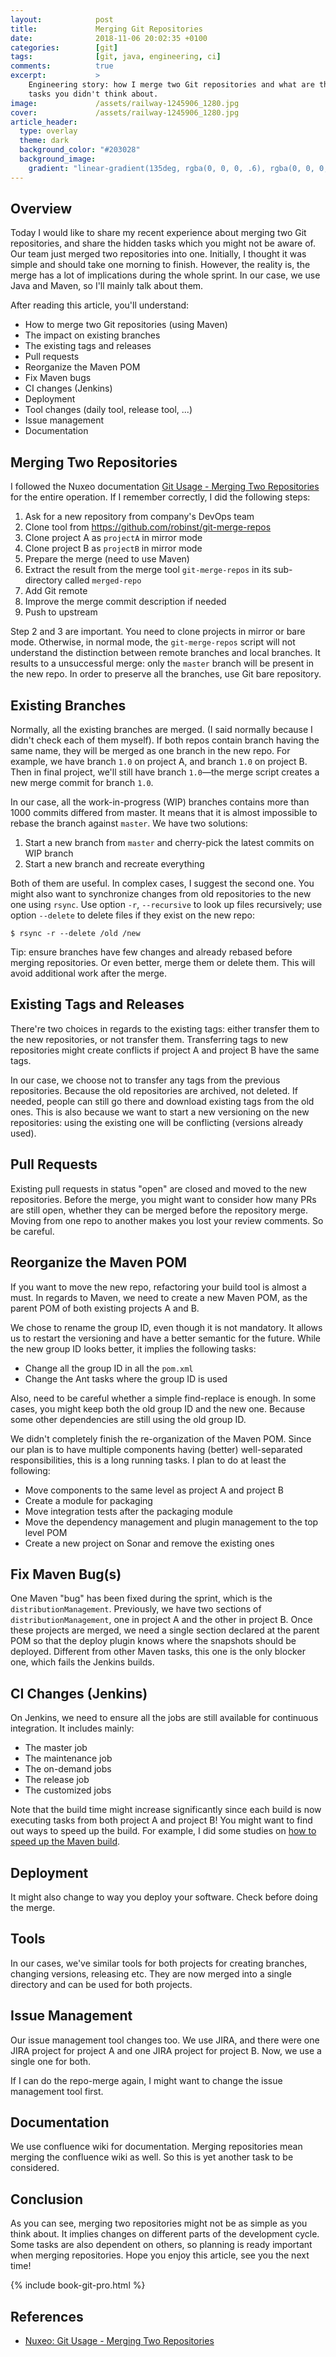 ```yaml
---
layout:            post
title:             Merging Git Repositories
date:              2018-11-06 20:02:35 +0100
categories:        [git]
tags:              [git, java, engineering, ci]
comments:          true
excerpt:           >
    Engineering story: how I merge two Git repositories and what are the hidden
    tasks you didn't think about.
image:             /assets/railway-1245906_1280.jpg
cover:             /assets/railway-1245906_1280.jpg
article_header:
  type: overlay
  theme: dark
  background_color: "#203028"
  background_image:
    gradient: "linear-gradient(135deg, rgba(0, 0, 0, .6), rgba(0, 0, 0, .4))"
---
```


## Overview

Today I would like to share my recent experience about merging two Git
repositories, and share the hidden tasks which you might not be aware of.
Our team just merged two repositories into one. Initially, I thought it
was simple and should take one morning to finish. However, the reality is,
the merge has a lot of implications during the whole sprint. In our
case, we use Java and Maven, so I'll mainly talk about them.

After reading this article, you'll understand:

- How to merge two Git repositories (using Maven)
- The impact on existing branches
- The existing tags and releases
- Pull requests
- Reorganize the Maven POM
- Fix Maven bugs
- CI changes (Jenkins)
- Deployment
- Tool changes (daily tool, release tool, ...)
- Issue management
- Documentation

## Merging Two Repositories

I followed the Nuxeo documentation [Git Usage - Merging Two Repositories][1] for
the entire operation. If I remember correctly, I did the following steps:

1. Ask for a new repository from company's DevOps team
2. Clone tool from <https://github.com/robinst/git-merge-repos>
3. Clone project A as `projectA` in mirror mode
4. Clone project B as `projectB` in mirror mode
5. Prepare the merge (need to use Maven)
6. Extract the result from the merge tool `git-merge-repos` in its sub-directory
   called `merged-repo`
7. Add Git remote
8. Improve the merge commit description if needed
9. Push to upstream

Step 2 and 3 are important. You need to clone projects in mirror or bare mode.
Otherwise, in normal mode, the `git-merge-repos` script will not understand the
distinction between remote branches and local branches. It results to a
unsuccessful merge: only the `master` branch will be present in the new repo. In
order to preserve all the branches, use Git bare repository.

## Existing Branches

Normally, all the existing branches are merged. (I said normally because I
didn't check each of them myself). If both repos contain branch having the same
name, they will be merged as one branch in the new repo. For example, we have
branch `1.0` on project A, and branch `1.0` on project B. Then in final project,
we'll still have branch `1.0`—the merge script creates a new merge commit for
branch `1.0`.

In our case, all the work-in-progress (WIP) branches contains more than 1000
commits differed from master. It means that it is almost impossible to rebase
the branch against `master`. We have two solutions:

1. Start a new branch from `master` and cherry-pick the latest commits on WIP branch
2. Start a new branch and recreate everything

Both of them are useful. In complex cases, I suggest the second one. You might
also want to synchronize changes from old repositories to the new one using
`rsync`. Use option `-r`, `--recursive` to look up files recursively; use option
`--delete` to delete files if they exist on the new repo:

    $ rsync -r --delete /old /new

Tip: ensure branches have few changes and already rebased before merging
repositories. Or even better, merge them or delete them. This will avoid
additional work after the merge.

## Existing Tags and Releases

There're two choices in regards to the existing tags: either transfer them to
the new repositories, or not transfer them. Transferring tags to new repositories
might create conflicts if project A and project B have the same tags.

In our case, we choose not to transfer any tags from the previous repositories.
Because the old repositories are archived, not deleted. If needed, people can
still go there and download existing tags from the old ones. This is also
because we want to start a new versioning on the new repositories: using the
existing one will be conflicting (versions already used).

## Pull Requests

Existing pull requests in status "open" are closed and moved to the new
repositories. Before the merge, you might want to consider how many PRs are
still open, whether they can be merged before the repository merge. Moving from
one repo to another makes you lost your review comments. So be careful.

## Reorganize the Maven POM

If you want to move the new repo, refactoring your build tool is almost a must.
In regards to Maven, we need to create a new Maven POM, as the parent POM of
both existing projects A and B.

We chose to rename the group ID, even though it is not mandatory. It allows us
to restart the versioning and have a better semantic for the future. While the
new group ID looks better, it implies the following tasks:

- Change all the group ID in all the `pom.xml`
- Change the Ant tasks where the group ID is used

Also, need to be careful whether a simple find-replace is enough. In some
cases, you might keep both the old group ID and the new one. Because some other
dependencies are still using the old group ID.

We didn't completely finish the re-organization of the Maven POM. Since our plan
is to have multiple components having (better) well-separated responsibilities,
this is a long running tasks. I plan to do at least the following:

- Move components to the same level as project A and project B
- Create a module for packaging
- Move integration tests after the packaging module
- Move the dependency management and plugin management to the top level POM
- Create a new project on Sonar and remove the existing ones

## Fix Maven Bug(s)

One Maven "bug" has been fixed during the sprint, which is the
`distributionManagement`. Previously, we have two sections of
`distributionManagement`, one in project A and the other in project B. Once
these projects are merged, we need a single section declared at the parent POM
so that the deploy plugin knows where the snapshots should be deployed.
Different from other Maven tasks, this one is the only blocker one, which fails
the Jenkins builds.

## CI Changes (Jenkins)

On Jenkins, we need to ensure all the jobs are still available for continuous
integration. It includes mainly:

- The master job
- The maintenance job
- The on-demand jobs
- The release job
- The customized jobs

Note that the build time might increase significantly since each build is now
executing tasks from both project A and project B! You might want to find out
ways to speed up the build. For example, I did some studies on [how to speed up
the Maven build][2].

## Deployment

It might also change to way you deploy your software. Check before doing the
merge.

## Tools

In our cases, we've similar tools for both projects for creating branches,
changing versions, releasing etc. They are now merged into a single directory
and can be used for both projects.

## Issue Management

Our issue management tool changes too. We use JIRA, and there were one JIRA
project for project A and one JIRA project for project B. Now, we use a single
one for both.

If I can do the repo-merge again, I might want to change the issue management
tool first.

## Documentation

We use confluence wiki for documentation. Merging repositories mean merging the
confluence wiki as well. So this is yet another task to be considered.

## Conclusion

As you can see, merging two repositories might not be as simple as you think
about. It implies changes on different parts of the development cycle. Some
tasks are also dependent on others, so planning is ready important when
merging repositories.
Hope you enjoy this article, see you the next time!

{% include book-git-pro.html %}

## References

- [Nuxeo: Git Usage - Merging Two Repositories][1]

[1]: https://doc.nuxeo.com/corg/git-usage/#merging-two-repositories
[2]: /2018/11/01/speed-up-the-maven-build/
